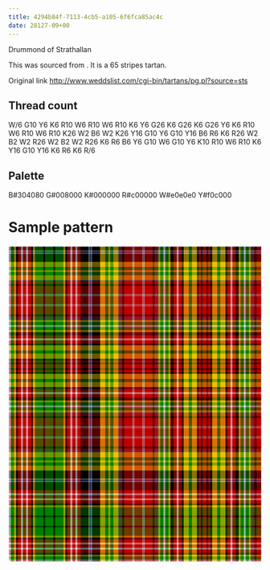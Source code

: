 ```yaml
---
title: 4294b84f-7113-4cb5-a105-6f6fca85ac4c
date: 28127-09+00
---
```

Drummond of Strathallan

This was sourced from <no value>.  It is a 65 stripes tartan.

Original link http://www.weddslist.com/cgi-bin/tartans/pg.pl?source=sts

## Thread count
W/6 G10 Y6 K6 R10 W6 R10 W6 R10 K6 Y6 G26 K6 G26 K6 G26 Y6 K6 R10 W6 R10 W6 R10 K26 W2 B6 W2 K26 Y16 G10 Y6 G10 Y16 B6 R6 K6 R26 W2 B2 W2 R26 W2 B2 W2 R26 K6 R6 B6 Y6 G10 W6 G10 Y6 K10 R10 W6 R10 K6 Y16 G10 Y16 K6 R6 K6 R/6

## Palette
B#304080 G#008000 K#000000 R#c00000 W#e0e0e0 Y#f0c000

# Sample pattern

![Tartan detail](tartan.png "W/6 G10 Y6 K6 R10 W6 R10 W6 R10 K6 Y6 G26 K6 G26 K6 G26 Y6 K6 R10 W6 R10 W6 R10 K26 W2 B6 W2 K26 Y16 G10 Y6 G10 Y16 B6 R6 K6 R26 W2 B2 W2 R26 W2 B2 W2 R26 K6 R6 B6 Y6 G10 W6 G10 Y6 K10 R10 W6 R10 K6 Y16 G10 Y16 K6 R6 K6 R/6 tartan")